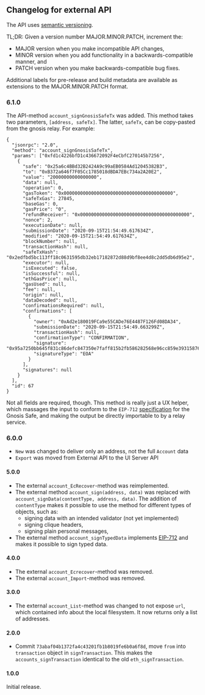 ## Changelog for external API

The API uses [semantic versioning](https://semver.org/).

TL;DR: Given a version number MAJOR.MINOR.PATCH, increment the:

* MAJOR version when you make incompatible API changes,
* MINOR version when you add functionality in a backwards-compatible manner, and
* PATCH version when you make backwards-compatible bug fixes.

Additional labels for pre-release and build metadata are available as extensions to the MAJOR.MINOR.PATCH format.

### 6.1.0

The API-method `account_signGnosisSafeTx` was added. This method takes two parameters, 
`[address, safeTx]`. The latter, `safeTx`, can be copy-pasted from the gnosis relay. For example: 

```
{
  "jsonrpc": "2.0",
  "method": "account_signGnosisSafeTx",
  "params": ["0xfd1c4226bfD1c436672092F4eCbfC270145b7256",
    {
      "safe": "0x25a6c4BBd32B2424A9c99aEB0584Ad12045382B3",
      "to": "0xB372a646f7F05Cc1785018dBDA7EBc734a2A20E2",
      "value": "20000000000000000",
      "data": null,
      "operation": 0,
      "gasToken": "0x0000000000000000000000000000000000000000",
      "safeTxGas": 27845,
      "baseGas": 0,
      "gasPrice": "0",
      "refundReceiver": "0x0000000000000000000000000000000000000000",
      "nonce": 2,
      "executionDate": null,
      "submissionDate": "2020-09-15T21:54:49.617634Z",
      "modified": "2020-09-15T21:54:49.617634Z",
      "blockNumber": null,
      "transactionHash": null,
      "safeTxHash": "0x2edfbd5bc113ff18c0631595db32eb17182872d88d9bf8ee4d8c2dd5db6d95e2",
      "executor": null,
      "isExecuted": false,
      "isSuccessful": null,
      "ethGasPrice": null,
      "gasUsed": null,
      "fee": null,
      "origin": null,
      "dataDecoded": null,
      "confirmationsRequired": null,
      "confirmations": [
        {
          "owner": "0xAd2e180019FCa9e55CADe76E4487F126Fd08DA34",
          "submissionDate": "2020-09-15T21:54:49.663299Z",
          "transactionHash": null,
          "confirmationType": "CONFIRMATION",
          "signature": "0x95a7250bb645f831c86defc847350e7faff815b2fb586282568e96cc859e39315876db20a2eed5f7a0412906ec5ab57652a6f645ad4833f345bda059b9da2b821c",
          "signatureType": "EOA"
        }
      ],
      "signatures": null
    }
  ],
  "id": 67
}
```

Not all fields are required, though. This method is really just a UX helper, which massages the 
input to conform to the `EIP-712` [specification](https://docs.gnosis.io/safe/docs/contracts_tx_execution/#transaction-hash) 
for the Gnosis Safe, and making the output be directly importable to by a relay service. 


### 6.0.0

* `New` was changed to deliver only an address, not the full `Account` data
* `Export` was moved from External API to the UI Server API

#### 5.0.0

* The external `account_EcRecover`-method was reimplemented.
* The external method `account_sign(address, data)` was replaced with `account_signData(contentType, address, data)`.
The addition of `contentType` makes it possible to use the method for different types of objects, such as:
  * signing data with an intended validator (not yet implemented)
  * signing clique headers,
  * signing plain personal messages,
* The external method `account_signTypedData` implements [EIP-712](https://github.com/utility/EIPs/blob/master/EIPS/eip-712.md) and makes it possible to sign typed data.

#### 4.0.0

* The external `account_Ecrecover`-method was removed.
* The external `account_Import`-method was removed.

#### 3.0.0

* The external `account_List`-method was changed to not expose `url`, which contained info about the local filesystem. It now returns only a list of addresses.

#### 2.0.0

* Commit `73abaf04b1372fa4c43201fb1b8019fe6b0a6f8d`, move `from` into `transaction` object in `signTransaction`. This
makes the `accounts_signTransaction` identical to the old `eth_signTransaction`.


#### 1.0.0

Initial release.
